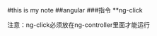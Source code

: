 #this is my note
##angular
###指令
**ng-click
<div>
    注意：ng-click必须放在ng-controller里面才能运行
    
</div>